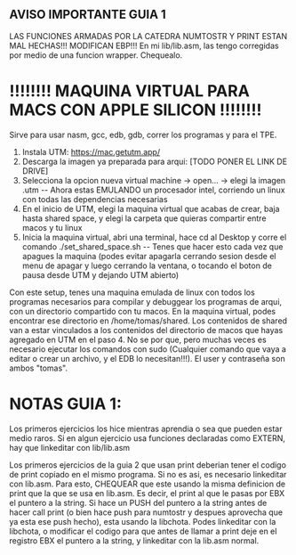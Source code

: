 ##   AVISO IMPORTANTE GUIA 1
LAS FUNCIONES ARMADAS POR LA CATEDRA NUMTOSTR Y PRINT ESTAN MAL HECHAS!!! MODIFICAN EBP!!!
En mi lib/lib.asm, las tengo corregidas por medio de una funcion wrapper. Chequealo.



#   !!!!!!!! MAQUINA VIRTUAL PARA MACS CON APPLE SILICON !!!!!!!!
Sirve para usar nasm, gcc, edb, gdb, correr los programas y para el TPE.

1. Instala UTM: https://mac.getutm.app/
2. Descarga la imagen ya preparada para arqui:  [TODO PONER EL LINK DE DRIVE]
3. Selecciona la opcion nueva virtual machine -> open... -> elegi la imagen .utm -- Ahora estas EMULANDO un procesador intel, corriendo un linux con todas las dependencias necesarias
4. En el inicio de UTM, elegi la maquina virtual que acabas de crear, baja hasta shared space, y elegi la carpeta que quieras compartir entre macos y tu linux
5. Inicia la maquina virtual, abri una terminal, hace cd al Desktop y corre el comando ./set_shared_space.sh -- Tenes que hacer esto cada vez que apagues la maquina (podes evitar apagarla cerrando sesion desde el menu de apagar y luego cerrando la ventana, o tocando el boton de pausa desde UTM y dejando UTM abierto)

Con este setup, tenes una maquina emulada de linux con todos los programas necesarios para compilar y debuggear los programas de arqui, con un directorio compartido con tu macos. En la maquina virtual, podes encontrar ese directorio en /home/tomas/shared. Los contenidos de shared van a estar vinculados a los contenidos del directorio de macos que hayas agregado en UTM en el paso 4.
No se por que, pero muchas veces es necesario ejecutar los comandos con sudo (Cualquier comando que vaya a editar o crear un archivo, y el EDB lo necesitan!!!).
El user y contraseña son ambos "tomas".
   

#   NOTAS GUIA 1:
Los primeros ejercicios los hice mientras aprendia o sea que pueden estar medio raros.
Si en algun ejercicio usa funciones declaradas como EXTERN, hay que linkeditar con lib/lib.asm

Los primeros ejercicios de la guia 2 que usan print deberian tener el codigo de print copiado en el mismo programa.
Si no es asi, es necesario linkeditar con lib.asm. Para esto, CHEQUEAR que este usando la misma definicion de print
que la que se usa en lib.asm. Es decir, el print al que le pasas por EBX el puntero a la string. 
Si hace un PUSH del puntero a la string antes de hacer call print (o bien hace push para numtostr y despues aprovecha que ya esta ese push hecho), esta usando 
la libchota. Podes linkeditar con la libchota, o modificar el codigo para que antes de llamar a print deje en el registro EBX el puntero a la string, y linkeditar con la lib.asm normal.
